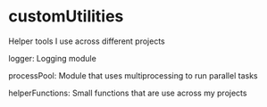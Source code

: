 # customUtilities
Helper tools I use across different projects

logger:
    Logging module

processPool:
    Module that uses multiprocessing to run parallel tasks

helperFunctions:
    Small functions that are use across my projects
